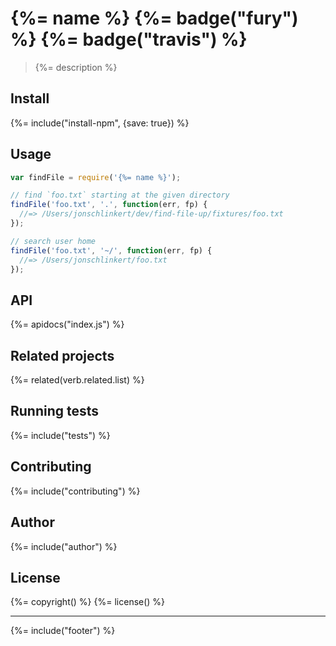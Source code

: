 # {%= name %} {%= badge("fury") %} {%= badge("travis") %}

> {%= description %}

## Install
{%= include("install-npm", {save: true}) %}

## Usage

```js
var findFile = require('{%= name %}');

// find `foo.txt` starting at the given directory
findFile('foo.txt', '.', function(err, fp) {
  //=> /Users/jonschlinkert/dev/find-file-up/fixtures/foo.txt
});

// search user home
findFile('foo.txt', '~/', function(err, fp) {
  //=> /Users/jonschlinkert/foo.txt
});
```

## API
{%= apidocs("index.js") %}

## Related projects
{%= related(verb.related.list) %}  

## Running tests
{%= include("tests") %}

## Contributing
{%= include("contributing") %}

## Author
{%= include("author") %}

## License
{%= copyright() %}
{%= license() %}

***

{%= include("footer") %}
